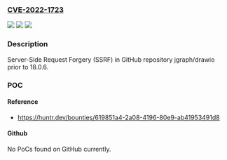 ### [CVE-2022-1723](https://cve.mitre.org/cgi-bin/cvename.cgi?name=CVE-2022-1723)
![](https://img.shields.io/static/v1?label=Product&message=jgraph%2Fdrawio&color=blue)
![](https://img.shields.io/static/v1?label=Version&message=n%2Fa&color=blue)
![](https://img.shields.io/static/v1?label=Vulnerability&message=CWE-918%20Server-Side%20Request%20Forgery%20(SSRF)&color=brighgreen)

### Description

Server-Side Request Forgery (SSRF) in GitHub repository jgraph/drawio prior to 18.0.6.

### POC

#### Reference
- https://huntr.dev/bounties/619851a4-2a08-4196-80e9-ab41953491d8

#### Github
No PoCs found on GitHub currently.

